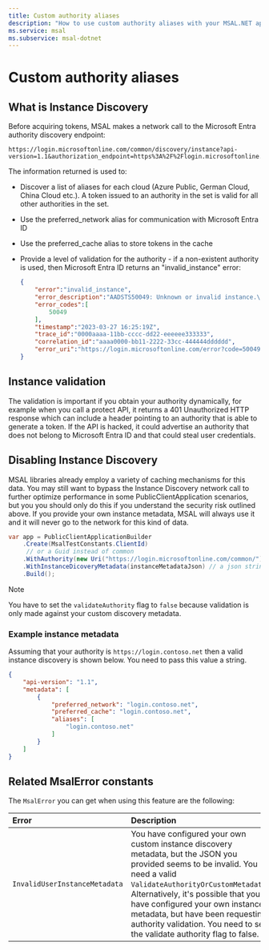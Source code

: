 ```yaml
---
title: Custom authority aliases
description: "How to use custom authority aliases with your MSAL.NET applications."
ms.service: msal
ms.subservice: msal-dotnet
---
```


# Custom authority aliases

## What is Instance Discovery

Before acquiring tokens, MSAL makes a network call to the Microsoft Entra authority discovery endpoint:

```text
https://login.microsoftonline.com/common/discovery/instance?api-version=1.1&authorization_endpoint=https%3A%2F%2Flogin.microsoftonline.com%2Fcommon%2Foauth2%2Fv2.0%2Fauthorize
```

The information returned is used to:

- Discover a list of aliases for each cloud (Azure Public, German Cloud, China Cloud etc.). A token issued to an authority in the set is valid for all other authorities in the set.
- Use the preferred_network alias for communication with Microsoft Entra ID
- Use the preferred_cache alias to store tokens in the cache
- Provide a level of validation for the authority - if a non-existent authority is used, then Microsoft Entra ID returns an "invalid_instance" error:

  ```json
  {
      "error":"invalid_instance",
      "error_description":"AADSTS50049: Unknown or invalid instance.\r\nTrace ID: 3adb62d2-11d5-4bb0-acac-7d97451c0000\r\nCorrelation ID: ce374500-8786-4739-ac5b-9a57f9cc0140\r\nTimestamp: 2023-03-27 16:25:19Z",
      "error_codes":[
          50049
      ],
      "timestamp":"2023-03-27 16:25:19Z",
      "trace_id":"0000aaaa-11bb-cccc-dd22-eeeeee333333",
      "correlation_id":"aaaa0000-bb11-2222-33cc-444444dddddd",
      "error_uri":"https://login.microsoftonline.com/error?code=50049"
  }
  ```

## Instance validation

The validation is important if you obtain your authority dynamically, for example when you call a protect API, it returns a 401 Unauthorized HTTP response which can include a header pointing to an authority that is able to generate a token. If the API is hacked, it could advertise an authority that does not belong to Microsoft Entra ID and that could steal user credentials.

## Disabling Instance Discovery

MSAL libraries already employ a variety of caching mechanisms for this data. You may still want to bypass the Instance Discovery network call to further optimize performance in some PublicClientApplication scenarios, but you you should only do this if you understand the security risk outlined above. If you provide your own instance metadata, MSAL will always use it and it will never go to the network for this kind of data.

```csharp
var app = PublicClientApplicationBuilder
    .Create(MsalTestConstants.ClientId)
     // or a Guid instead of common
    .WithAuthority(new Uri("https://login.microsoftonline.com/common/"), false) // or a tenanted authority ending in a GUID
    .WithInstanceDicoveryMetadata(instanceMetadataJson) // a json string similar to https://aka.ms/aad-instance-discovery
    .Build();
```

>[!NOTE]
>You have to set the `validateAuthority` flag to `false` because validation is only made against your custom discovery metadata.

### Example instance metadata

Assuming that your authority is `https://login.contoso.net` then a valid instance discovery is shown below. You need to pass this value a string.

```json
{
    "api-version": "1.1",
    "metadata": [
        {
            "preferred_network": "login.contoso.net",
            "preferred_cache": "login.contoso.net",
            "aliases": [
                "login.contoso.net"
            ]
        }
    ]
}
```

## Related MsalError constants

The `MsalError` you can get when using this feature are the following:

| Error | Description |
|:------|:------------|
| `InvalidUserInstanceMetadata ` | You have configured your own custom instance discovery metadata, but the JSON you provided seems to  be invalid. You need a valid `ValidateAuthorityOrCustomMetadata`. Alternatively, it's possible that you have configured your own instance metadata, but have been requesting authority validation. You need to set the validate authority flag to false. |
